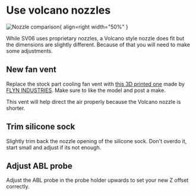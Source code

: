 # Use volcano nozzles

![Nozzle comparison](/images/plus/nozzle_comparison.webp){ align=right width="50%" }

While SV06 uses proprietary nozzles, a Volcano style nozzle does fit but the dimensions are slightly different. Because of that you will need to make some adjustments.

## New fan vent

Replace the stock part cooling fan vent with [this 3D printed one](https://www.printables.com/model/418096-sv06-plus-fan-duct-regular-volcano) made by [FLYN INDUSTRIES](https://www.printables.com/@FLYNINDUSTRIES). Make sure to like the model and post a make.

This vent will help direct the air properly because the Volcano nozzle is shorter.

## Trim silicone sock

Slightly trim back the nozzle opening of the silicone sock. Don't overdo it, start small and adjust if its not enough. 

## Adjust ABL probe

Adjust the ABL probe in the probe holder upwards to set your new Z offset correctly.

